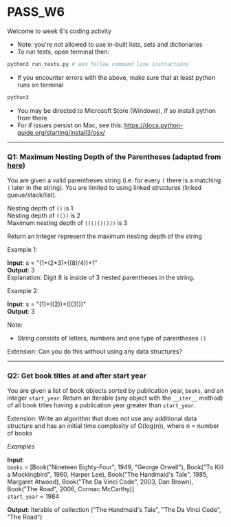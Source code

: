 # PASS_W6
Welcome to week 6's coding activity
- Note: you're not allowed to use in-built lists, sets and dictionaries
- To run tests, open terminal then:
```sh
python3 run_tests.py # and follow command line instructions
```

- If you encounter errors with the above, make sure that at least python runs on terminal
```sh
python3
```

- You may be directed to Microsoft Store (Windows), if so install python from there
- For if issues persist on Mac,  see this: https://docs.python-guide.org/starting/install3/osx/

---

### Q1: Maximum Nesting Depth of the Parentheses (adapted from [here](https://leetcode.com/problems/maximum-nesting-depth-of-the-parentheses/description/))
You are given a valid parentheses string (i.e. for every `(` there is a matching `)` later in the string). You are limited to using linked structures (linked queue/stack/list).

Nesting depth of `()` is 1  
Nesting depth of `(())` is 2  
Maximum nesting depth of `((()()()))` is 3  

Return an Integer represent the maximum nesting depth of the string

Example 1:

**Input**: s = "(1+(2*3)+((8)/4))+1"  
**Output**: 3  
Explanation: Digit 8 is inside of 3 nested parentheses in the string.

Example 2:

**Input**: s = "(1)+((2))+(((3)))"  
**Output**: 3  


Note: 
- String consists of letters, numbers and one type of parentheses `()`

Extension: Can you do this without using any data structures? 


---
### Q2: Get book titles at and after start year

You are given a list of book objects sorted by publication year, `books`, and an integer `start_year`. Return an Iterable (any object with the `__iter__` method) of all book titles having a publication year greater than `start_year`. 

Extension: Write an algorithm that does not use any additional data structure and has an initial time complexity of O(log(n)), where n = number of books 

*Examples*

**Input**:  
`books` = [Book("Nineteen Eighty-Four", 1949, "George Orwell"), Book("To Kill a Mockingbird", 1960, Harper Lee), Book("The Handmaid's Tale", 1985, Margaret Atwood), Book("The Da Vinci Code", 2003, Dan Brown), Book("The Road", 2006, Cormac McCarthy)]  
`start_year` = 1984

**Output**: Iterable of collection ("The Handmaid's Tale", "The Da Vinci Code", "The Road")


